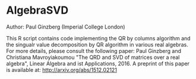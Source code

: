 # AlgebraSVD
Author: Paul Ginzberg (Imperial College London)

This R script contains code implementing the QR by columns algorithm and the singualr value decomposition by QR algorithm in various real algebras. For more details, please consult the following paper:
Paul Ginzberg and Christiana Mavroyiakoumou "The QRD and SVD of matrices over a real algebra", Linear Algebra and ist Applications, 2016.
A preprint of this paper is available at:
http://arxiv.org/abs/1512.02121
